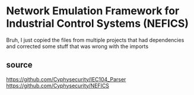 # Network Emulation Framework for Industrial Control Systems (NEFICS)

Bruh, I just copied the files from multiple projects that had dependencies and corrected some stuff that was wrong with the imports

## source
https://github.com/Cyphysecurity/IEC104_Parser
https://github.com/Cyphysecurity/NEFICS
